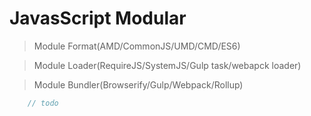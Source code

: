 # JavasScript Modular

> Module Format(AMD/CommonJS/UMD/CMD/ES6)  

> Module Loader(RequireJS/SystemJS/Gulp task/webapck loader) 

> Module Bundler(Browserify/Gulp/Webpack/Rollup)  


```js
    // todo
    

```




